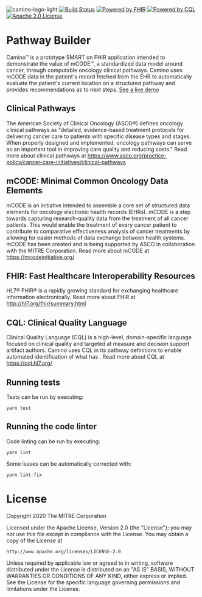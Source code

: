 ![camino-logo-light](https://user-images.githubusercontent.com/13512036/73880187-ec17d580-482b-11ea-9b4f-e5f15a492fad.png)
[![Build Status](https://travis-ci.org/mcode/pathway-builder.svg?branch=master)](https://travis-ci.org/mcode/pathway-builder)
[![Powered by FHIR](https://img.shields.io/badge/powered%20by-fhir-orange.svg)](http://hl7.org/fhir/modules.html)
[![Powered by CQL](https://img.shields.io/badge/powered%20by-cql-brightgreen.svg)](https://cql.hl7.org/)
[![Apache 2.0 License](https://img.shields.io/badge/License-Apache%202.0-blue.svg)](https://www.apache.org/licenses/LICENSE-2.0.txt)

# Pathway Builder
Camino™ is a prototype SMART on FHIR application intended to demonstrate the value of mCODE™, a standardized data model around cancer, through computable oncology clinical pathways. Camino uses mCODE data in the patient's record fetched from the EHR to automatically evaluate the patient's current location on a structured pathway and provides recommendations as to next steps. [See a live demo](https://mcode.github.io/pathway-builder/#/demo)

## Clinical Pathways
The American Society of Clinical Oncology (ASCO®) defines oncology clinical pathways as "detailed, evidence-based treatment protocols for delivering cancer care to patients with specific disease types and stages. When properly designed and implemented, oncology pathways can serve as an important tool in improving care quality and reducing costs." Read more about clinical pathways at https://www.asco.org/practice-policy/cancer-care-initiatives/clinical-pathways

## mCODE: Minimal Common Oncology Data Elements
mCODE is an initiative intended to assemble a core set of structured data elements for oncology electronic health records (EHRs). mCODE is a step towards capturing research-quality data from the treatment of all cancer patients. This would enable the treatment of every cancer patient to contribute to comparative effectiveness analysis of cancer treatments by allowing for easier methods of data exchange between health systems. mCODE has been created and is being supported by ASCO in collaboration with the MITRE Corporation. Read more about mCODE at https://mcodeinitiative.org/

## FHIR: Fast Healthcare Interoperability Resources
HL7® FHIR® is a rapidly growing standard for exchanging healthcare information electronically. Read more about FHIR at http://hl7.org/fhir/summary.html

## CQL: Clinical Quality Language
Clinical Quality Language (CQL) is a high-level, domain-specific language focused on clinical quality and targeted at measure and decision support artifact authors. Camino uses CQL in its pathway definitions to enable automated identification of what has . Read more about CQL at https://cql.hl7.org/

## Running tests
Tests can be run by executing:
```shell script
yarn test
```

## Running the code linter
Code linting can be run by executing:

```shell script
yarn lint
```

Some issues can be automatically corrected with:

```shell script
yarn lint-fix
```


# License
Copyright 2020 The MITRE Corporation

Licensed under the Apache License, Version 2.0 (the "License");
you may not use this file except in compliance with the License.
You may obtain a copy of the License at

    http://www.apache.org/licenses/LICENSE-2.0

Unless required by applicable law or agreed to in writing, software
distributed under the License is distributed on an "AS IS" BASIS,
WITHOUT WARRANTIES OR CONDITIONS OF ANY KIND, either express or implied.
See the License for the specific language governing permissions and
limitations under the License.
